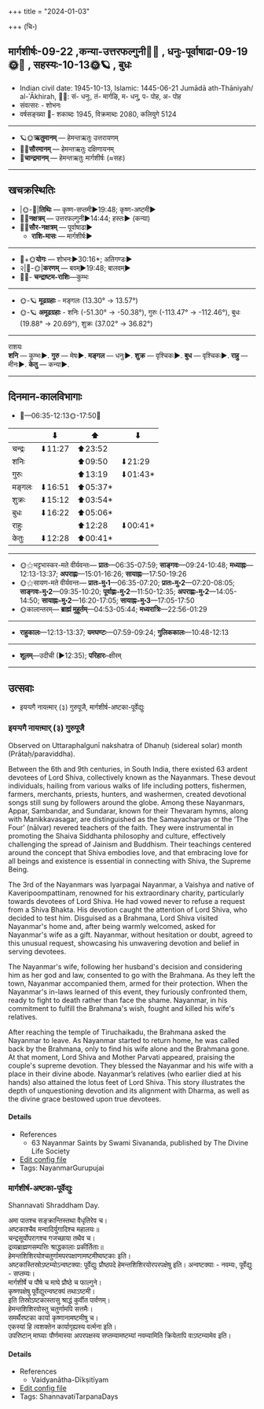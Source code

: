 +++
title = "2024-01-03"

+++
(चि॰)
## मार्गशीर्षः-09-22  ,कन्या-उत्तरफल्गुनी🌛🌌  ,  धनुः-पूर्वाषाढा-09-19🌞🌌  ,  सहस्यः-10-13🌞🪐  , बुधः
- Indian civil date: 1945-10-13, Islamic: 1445-06-21 Jumādā ath-Thāniyah/ al-ʾĀkhirah, 🌌🌞: सं- धनुः, तं- मार्गऴि, म- धनु, प- पोह, अ- पोह
- संवत्सरः - शोभनः
- वर्षसङ्ख्या 🌛- शकाब्दः 1945, विक्रमाब्दः 2080, कलियुगे 5124
___________________
- 🪐🌞**ऋतुमानम्** — हेमन्तऋतुः उत्तरायणम्
- 🌌🌞**सौरमानम्** — हेमन्तऋतुः दक्षिणायनम्
- 🌛**चान्द्रमानम्** — हेमन्तऋतुः मार्गशीर्षः (≈सहः)
___________________


## खचक्रस्थितिः
- |🌞-🌛|**तिथिः** — कृष्ण-सप्तमी►19:48; कृष्ण-अष्टमी►  
- 🌌🌛**नक्षत्रम्** — उत्तरफल्गुनी►14:44; हस्तः► (कन्या)  
- 🌌🌞**सौर-नक्षत्रम्** — पूर्वाषाढा►  
  - **राशि-मासः** — मार्गशीर्षः► 
___________________
- 🌛+🌞**योगः** — शोभनः►30:16*; अतिगण्डः►  
- २|🌛-🌞|**करणम्** — बवम्►19:48; बालवम्►  
- 🌌🌛- **चन्द्राष्टम-राशिः**—कुम्भः  
___________________
- 🌞-🪐 **मूढग्रहाः** - मङ्गलः (13.30° → 13.57°)
- 🌞-🪐 **अमूढग्रहाः** - शनिः (-51.30° → -50.38°), गुरुः (-113.47° → -112.46°), बुधः (19.88° → 20.69°), शुक्रः (37.02° → 36.82°)
___________________
राशयः  
**शनि** — कुम्भः►. **गुरु** — मेषः►. **मङ्गल** — धनुः►. **शुक्र** — वृश्चिकः►. **बुध** — वृश्चिकः►. **राहु** — मीनः►. **केतु** — कन्या►. 
___________________


## दिनमान-कालविभागाः
- 🌅—06:35-12:13🌞-17:50🌇  

|      |⬇     |⬆     |⬇     |
|------|-----|-----|------|
|चन्द्रः|⬇11:27 |⬆23:52 |     |
|शनिः   |     |⬆09:50 |⬇21:29 |
|गुरुः  |     |⬆13:19 |⬇01:43*|
|मङ्गलः |⬇16:51 |⬆05:37*|     |
|शुक्रः |⬇15:12 |⬆03:54*|     |
|बुधः   |⬇16:22 |⬆05:06*|     |
|राहुः  |     |⬆12:28 |⬇00:41*|
|केतुः  |⬇12:28 |⬆00:41*|     |
___________________
- 🌞⚝भट्टभास्कर-मते वीर्यवन्तः— **प्रातः**—06:35-07:59; **साङ्गवः**—09:24-10:48; **मध्याह्नः**—12:13-13:37; **अपराह्णः**—15:01-16:26; **सायाह्नः**—17:50-19:26  
- 🌞⚝सायण-मते वीर्यवन्तः— **प्रातः-मु॰1**—06:35-07:20; **प्रातः-मु॰2**—07:20-08:05; **साङ्गवः-मु॰2**—09:35-10:20; **पूर्वाह्णः-मु॰2**—11:50-12:35; **अपराह्णः-मु॰2**—14:05-14:50; **सायाह्नः-मु॰2**—16:20-17:05; **सायाह्नः-मु॰3**—17:05-17:50  
- 🌞कालान्तरम्— **ब्राह्मं मुहूर्तम्**—04:53-05:44; **मध्यरात्रिः**—22:56-01:29  
___________________
- **राहुकालः**—12:13-13:37; **यमघण्टः**—07:59-09:24; **गुलिककालः**—10:48-12:13  
___________________
- **शूलम्**—उदीची (►12:35); **परिहारः**–क्षीरम्  
___________________

## उत्सवाः
- इयऱ्पगै नायऩ्मार् (३) गुरुपूजै, मार्गशीर्ष-अष्टका-पूर्वेद्युः
### इयऱ्पगै नायऩ्मार् (३) गुरुपूजै

Observed on Uttaraphalgunī nakshatra of Dhanuḥ (sidereal solar) month (Prātaḥ/paraviddha). 

Between the 6th and 9th centuries, in South India, there existed 63 ardent devotees of Lord Shiva, collectively known as the Nayanmars. These devout individuals, hailing from various walks of life including potters, fishermen, farmers, merchants, priests, hunters, and washermen, created devotional songs still sung by followers around the globe. Among these Nayanmars, Appar, Sambandar, and Sundarar, known for their Thevaram hymns, along with Manikkavasagar, are distinguished as the Samayacharyas or the ‘The Four’ (nālvar) revered teachers of the faith. They were instrumental in promoting the Shaiva Siddhanta philosophy and culture, effectively challenging the spread of Jainism and Buddhism. Their teachings centered around the concept that Shiva embodies love, and that embracing love for all beings and existence is essential in connecting with Shiva, the Supreme Being.

The 3rd of the Nayanmars was Iyarpagai Nayanmar, a Vaishya and native of Kaveripoompattinam, renowned for his extraordinary charity, particularly towards devotees of Lord Shiva. He had vowed never to refuse a request from a Shiva Bhakta. His devotion caught the attention of Lord Shiva, who decided to test him. Disguised as a Brahmana, Lord Shiva visited Nayanmar's home and, after being warmly welcomed, asked for Nayanmar's wife as a gift. Nayanmar, without hesitation or doubt, agreed to this unusual request, showcasing his unwavering devotion and belief in serving devotees.

The Nayanmar's wife, following her husband's decision and considering him as her god and law, consented to go with the Brahmana. As they left the town, Nayanmar accompanied them, armed for their protection. When the Nayanmar's in-laws learned of this event, they furiously confronted them, ready to fight to death rather than face the shame. Nayanmar, in his commitment to fulfill the Brahmana's wish, fought and killed his wife's relatives.

After reaching the temple of Tiruchaikadu, the Brahmana asked the Nayanmar to leave. As Nayanmar started to return home, he was called back by the Brahmana, only to find his wife alone and the Brahmana gone. At that moment, Lord Shiva and Mother Parvati appeared, praising the couple's supreme devotion. They blessed the Nayanmar and his wife with a place in their divine abode. Nayanmar’s relatives (who earlier died at his hands) also attained the lotus feet of Lord Shiva. This story illustrates the depth of unquestioning devotion and its alignment with Dharma, as well as the divine grace bestowed upon true devotees.

#### Details
- References
  - 63 Nayanmar Saints by Swami Sivananda, published by The Divine Life Society
- [Edit config file](https://github.com/jyotisham/adyatithi/blob/master/mahApuruSha/nAyanmAr/sidereal_solar_month/nakshatra/09/12/iyar2pagai_nAyan2mAr_%283%29_gurupUjai.toml)
- Tags: NayanmarGurupujai


### मार्गशीर्ष-अष्टका-पूर्वेद्युः



Shannavati Shraddham Day.

अमा पातश्च सङ्क्रान्तिस्तथा वैधृतिरेव च।  
अष्टकाश्चैव मन्वादिर्युगादिश्च महालयः॥  
चन्द्रसूर्योपरागश्च गजच्छाया तथैव च।  
द्रव्यब्राह्मणसम्पत्तिः श्राद्धकालाः प्रकीर्तिताः॥  
हेमन्तशिशिरयोश्चतुर्णामपरपक्षाणामष्टमीष्वष्टकाः इति।  
अष्टकास्तिस्रोऽष्टम्योऽन्वष्टक्या: पूर्वेद्युः प्रौष्ठपदे हेमन्तशिशिरयोरपरपक्षेषु इति। अन्वष्टक्याः - नवम्यः, पूर्वेद्युः - सप्तम्यः।  
मार्गशीर्षे च पौषे च माघे प्रौष्ठे च फाल्गुने।  
कृष्णपक्षेषु पूर्वेद्युरन्वष्टक्यं तथाऽष्टमी।  
इति तिस्रोऽष्टकास्तासु श्राद्धं कुर्वीत पार्वणम्।  
हेमन्तशिशिरवोस्तु चतुर्णामपि सत्तमैः।  
समर्थैरष्टका कार्या कृष्णानामष्टमीषु च।   
एकस्यां हि त्वशक्तेन कार्यागृह्यस्य वर्त्मना इति।  
उपरिष्टान् माघ्याः पौर्णमास्या अपरपक्षस्य सप्तम्यामष्टम्यां नवम्यामिति  क्रियेतापि वाऽष्टम्यामेव इति।



#### Details
- References
  - Vaidyanātha-Dīkṣitīyam
- [Edit config file](https://github.com/jyotisham/adyatithi/blob/master/devatA/pitR/relative_event/mArgazIrSa-aSTakA-zrAddham/offset__-1/mArgazIrSa-aSTakA-pUrvEdyuH.toml)
- Tags: ShannavatiTarpanaDays


